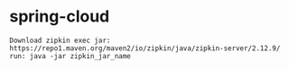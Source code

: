 # spring-cloud

```
Download zipkin exec jar: 
https://repo1.maven.org/maven2/io/zipkin/java/zipkin-server/2.12.9/
run: java -jar zipkin_jar_name
```
